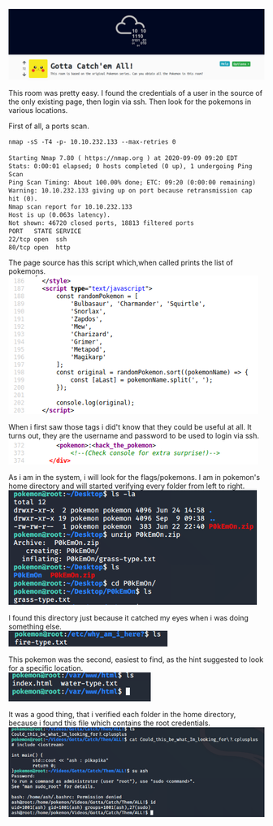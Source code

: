 ![alt_text](https://github.com/Alex-Stinga/TryHackMe/blob/master/Gotta%20catch'em%20all/images/88-1.png)

This room was pretty easy. I found the credentials of a user in the source of the only existing page, then login via ssh. Then look for the pokemons in various locations.

First of all, a ports scan.

```text
nmap -sS -T4 -p- 10.10.232.133 --max-retries 0

Starting Nmap 7.80 ( https://nmap.org ) at 2020-09-09 09:20 EDT
Stats: 0:00:01 elapsed; 0 hosts completed (0 up), 1 undergoing Ping Scan
Ping Scan Timing: About 100.00% done; ETC: 09:20 (0:00:00 remaining)
Warning: 10.10.232.133 giving up on port because retransmission cap hit (0).
Nmap scan report for 10.10.232.133
Host is up (0.063s latency).
Not shown: 46720 closed ports, 18813 filtered ports
PORT   STATE SERVICE
22/tcp open  ssh
80/tcp open  http

```


The page source has this script which,when called prints the list of pokemons.  
![alt_text](https://github.com/Alex-Stinga/TryHackMe/blob/master/Gotta%20catch'em%20all/images/88-2.png)

When i first saw those tags i did't know that they could be useful at all. It turns out, they are the username and password to be used to login via ssh.  
![alt_text](https://github.com/Alex-Stinga/TryHackMe/blob/master/Gotta%20catch'em%20all/images/88-3.png)

As i am in the system, i will look for the flags/pokemons. I am in pokemon's home directory and will started verifying  every folder from left to right.  
![alt_text](https://github.com/Alex-Stinga/TryHackMe/blob/master/Gotta%20catch'em%20all/images/88-4.png)

I found this directory just because it catched my eyes when i was doing something else.  
![alt_text](https://github.com/Alex-Stinga/TryHackMe/blob/master/Gotta%20catch'em%20all/images/88-5.png)

This pokemon was the second, easiest to find, as the hint suggested to look for a specific location.  
![alt_text](https://github.com/Alex-Stinga/TryHackMe/blob/master/Gotta%20catch'em%20all/images/88-6.png)

It was a good thing, that i verified each folder in the home directory, because i found this file which contains the root credentials.
![alt_text](https://github.com/Alex-Stinga/TryHackMe/blob/master/Gotta%20catch'em%20all/images/88-7.png)
